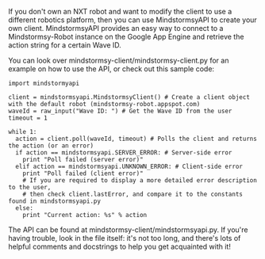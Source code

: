 If you don't own an NXT robot and want to modify the client to use a different robotics platform, then you can use MindstormsyAPI to create your own client.
MindstormsyAPI provides an easy way to connect to a Mindstormsy-Robot instance on the Google App Engine and retrieve the action string for a certain Wave ID.

You can look over mindstormsy-client/mindstormsy-client.py for an example on how to use the API, or check out this sample code:

```
import mindstormyapi

client = mindstormsyapi.MindstormsyClient() # Create a client object with the default robot (mindstormsy-robot.appspot.com)
waveId = raw_input("Wave ID: ") # Get the Wave ID from the user
timeout = 1

while 1:
  action = client.poll(waveId, timeout) # Polls the client and returns the action (or an error)
  if action == mindstormsyapi.SERVER_ERROR: # Server-side error
    print "Poll failed (server error)"
  elif action == mindstormsyapi.UNKNOWN_ERROR: # Client-side error
    print "Poll failed (client error)"
    # If you are required to display a more detailed error description to the user,
    # then check client.lastError, and compare it to the constants found in mindstormsyapi.py
  else:
    print "Current action: %s" % action
```

The API can be found at mindstormsy-client/mindstormsyapi.py. If you're having trouble, look in the file itself: it's not too long, and there's lots of helpful comments and docstrings to help you get acquainted with it!